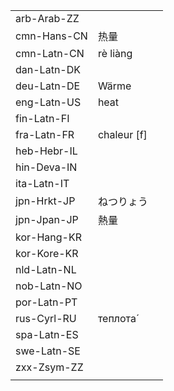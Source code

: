 | | | |
|-|-|-|
| arb-Arab-ZZ |  |  |
| cmn-Hans-CN | 热量 |  |
| cmn-Latn-CN | rè liàng |  |
| dan-Latn-DK |  |  |
| deu-Latn-DE | Wärme |  |
| eng-Latn-US | heat |  |
| fin-Latn-FI |  |  |
| fra-Latn-FR | chaleur [f] |  |
| heb-Hebr-IL |  |  |
| hin-Deva-IN |  |  |
| ita-Latn-IT |  |  |
| jpn-Hrkt-JP | ねつりょう |  |
| jpn-Jpan-JP | 熱量 |  |
| kor-Hang-KR |  |  |
| kor-Kore-KR |  |  |
| nld-Latn-NL |  |  |
| nob-Latn-NO |  |  |
| por-Latn-PT |  |  |
| rus-Cyrl-RU | теплота́ |  |
| spa-Latn-ES |  |  |
| swe-Latn-SE |  |  |
| zxx-Zsym-ZZ |  |  |
|  |  |  |